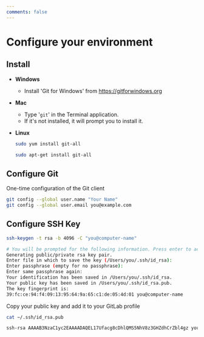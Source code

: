 ```yaml
---
comments: false
---
```


# Configure your environment

## Install

- **Windows**
  - Install 'Git for Windows' from <https://gitforwindows.org>

- **Mac**
  - Type '`git`' in the Terminal application.
  - If it's not installed, it will prompt you to install it.

- **Linux**

  ```bash
  sudo yum install git-all
  ```

  ```bash
  sudo apt-get install git-all
  ```

## Configure Git

One-time configuration of the Git client

```bash
git config --global user.name "Your Name"
git config --global user.email you@example.com
```

## Configure SSH Key

```bash
ssh-keygen -t rsa -b 4096 -C "you@computer-name"
```

```bash
# You will be prompted for the following information. Press enter to accept the defaults. Defaults appear in parentheses.
Generating public/private rsa key pair.
Enter file in which to save the key (/Users/you/.ssh/id_rsa):
Enter passphrase (empty for no passphrase):
Enter same passphrase again:
Your identification has been saved in /Users/you/.ssh/id_rsa.
Your public key has been saved in /Users/you/.ssh/id_rsa.pub.
The key fingerprint is:
39:fc:ce:94:f4:09:13:95:64:9a:65:c1:de:05:4d:01 you@computer-name
```

Copy your public key and add it to your GitLab profile

```bash
cat ~/.ssh/id_rsa.pub
```

```bash
ssh-rsa AAAAB3NzaC1yc2EAAAADAQEL17Ufacg8cDhlQMS5NhV8z3GHZdhCrZbl4gz you@example.com
```
